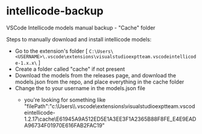 # intellicode-backup
VSCode Intellicode models manual backup - "Cache" folder

Steps to manually download and install intellicode models:
  - Go to the extension's folder [ `C:\Users\<USERNAME>\.vscode\extensions\visualstudioexptteam.vscodeintellicode-1.x.x\` ]
  - Create a folder called "cache" if not present
  - Download the models from the releases page, and download the models.json from the repo, and place everything in the cache folder 
  - Change the <username> to your username in the models.json file
    - you're looking for something like "filePath":"c:\\Users\\<USERNAME>\\.vscode\\extensions\\visualstudioexptteam.vscodeintellicode-1.2.17\\cache\\E61945A9A512ED5E1A3EE3F1A2365B88F8FE_E4E9EADA96734F01970E616FAB2FAC19"
